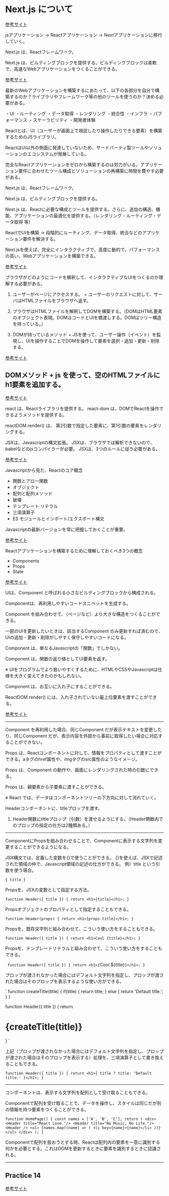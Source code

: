# Next.js について

[参考サイト](https://nextjs.org/learn/foundations/about-nextjs "")

jsアプリケーション → Reactアプリケーション → Nextアプリケーションに移行していく。

Next.js は、Reactフレームワーク。

Next.js は、ビルディングブロックを提供する。ビルディングブロックは柔軟で、高速なWebアプリケーションをつくることができる。

[参考サイト](https://nextjs.org/learn/foundations/about-nextjs/what-is-nextjs "")

最新のWebアプリケーションを構築するにあたって、以下の各部分を自分で構築するのか？ライブラリやフレームワーク等の他のツールを使うのか？決める必要がある。

・UI
・ルーティング
・データ取得
・レンダリング
・統合性
・インフラ
・パフォーマンス
・スケーラビリティ
・開発者体験

Reactとは、UI（ユーザーが画面上で視認したり操作したりできる要素）を構築するためのJSライブラリ。

ReactはUI以外の側面に発達していないため、サードパーティ製ツールやソリューションのエコシステムが発展している。

完全なReactアプリケーションをゼロから構築するのは労力がいる。アプリケーション要件に合わせたツール構成とソリューションの再構築に時間を費やす必要がある。

Next.js は、Reactフレームワーク。

Next.js は、ビルディングブロックを提供する。

Next.js は、Reactに必要な構成とツールを提供する。さらに、追加の構造、機能、アプリケーションの最適化を提供する。（レンダリング・ルーティング・データ取得 等）

ReactでUIを構築 → 段階的にルーティング、データ取得、統合などのアプリケーション要件を解決する。

Next.jsを使えば、完全にインタラクティブで、高度に動的で、パフォーマンスの高い、Webアプリケーションを構築できる。

[参考サイト](https://nextjs.org/learn/foundations/from-javascript-to-react "")

ブラウザがどのようにコードを解釈して、インタラクティブなUIをつくるのか理解する必要がある。

1. ユーザーがページにアクセスする。 = ユーザーのリクエストに対して、サーバはHTMLファイルをブラウザへ返す。

2. ブラウザはHTMLファイルを解釈してDOMを構築する。（DOMはHTML要素のオブジェクト表現。DOMはコードとUIを橋渡しする。DOMはツリー構造を持っている。）

3. DOMが持っているメソッド + JSを使って、ユーザー操作（イベント）を監視し、UIを操作することでDOMを操作して要素を選択・追加・更新・削除する。

[参考サイト](https://nextjs.org/learn/foundations/from-javascript-to-react/updating-ui-with-javascript "")

## DOMメソッド + js を使って、空のHTMLファイルにh1要素を追加する。

[参考サイト](https://nextjs.org/learn/foundations/from-javascript-to-react/getting-started-with-react "")

react は、Reactライブラリを提供する。
react-dom は、DOMでReactを操作できるようメソッドを提供する。

reactDOM.render() は、 第2引数で指定した要素に、第1引数の要素をレンダリングする。

JSXは、Javascriptの構文拡張。
JSXは、ブラウザでは解析できないので、babelなどのjsコンパイラーが必要。
JSXは、3つのルールに従う必要がある。

[参考サイト](https://nextjs.org/learn/foundations/from-javascript-to-react/essential-javascript-react "")

Javascriptから見た、Reactのコア概念

- 関数とアロー関数
- オブジェクト
- 配列と配列メソッド
- 破壊
- テンプレート リテラル
- 三項演算子
- ES モジュールとインポート/エクスポート構文

Javascriptの最新バージョンを常に把握しておくことが重要。

[参考サイト](https://nextjs.org/learn/foundations/from-javascript-to-react/react-core-concepts "")

Reactアプリケーションを構築するために理解しておくべき3つの概念

- Components
- Props
- State

[参考サイト](https://nextjs.org/learn/foundations/from-javascript-to-react/building-ui-with-components "")

UIは、Component と呼ばれる小さなビルディングブロックから構成される。

Componentは、再利用しやすいコードスニペットを生成する。

Component を組み合わせて、（ページなど）より大きな構造をつくることができる。

一部のUIを更新したいときは、該当するComponent のみ更新すれば済むので、UIの追加・更新・削除がしやすく保守しやすいコードになる。

Component は、単なるJavascriptの「関数」でしかない。

Component は、関数の返り値としてUI要素を返す。

※ UIをプログラムでより扱いやすくするために、HTMLやCSSやJavascriptは仕様を大きく変えてきたのかもしれない。

Component は、お互いに入れ子にすることができる。

ReactDOM.render() には、入れ子されていない最上位要素を渡すことができる。

[参考サイト](https://nextjs.org/learn/foundations/from-javascript-to-react/displaying-data-with-props "")

---

Component を再利用した場合、同じComponent だが表示テキストを変更したり、同じComponent だが、表示内容を外部から事前に取得したい場合に対応することができない。

Props は、Reactコンポーネントに対して、情報をプロパティとして渡すことができる。aタグのhref属性や、imgタグのsrc属性のようなイメージ。

Props は、Component の動作や、画面にレンダリングされた時の引数にできる。

Props は、親要素から子要素に渡すことができる。

※ React では、データはコンポーネントツリーの下方向に対して流れていく。

Headerコンポーネントに、titleプロップを渡す。

1. Header関数にtitleプロップ（引数）を渡せるようにする。（Header関数内でのプロップの指定の仕方は2種類ある。）

---

ComponentにPropsを組み合わせることで、Componentに表示する文字列を変更することができるようになる。

JSX構文では、定義した変数を{}で使うことができる。
{}を使えば、JSXで記述された領域の仲で、Javascript領域の記述の仕方ができる。
例）title という引数を使う場合。

`
{ title }
`

Propsを、JSXの変数として指定する方法。

`
function Header({ title }) {
  return <h1>{title}</h1>;
}
`

Propsオブジェクトのプロパティとして指定することもできる。

`
function Header(props) {
  return <h1>{props.title}</h1>;
}
`

Propsを、既存文字列と組み合わせて、こういう使い方をすることもできる。

`
function Header({ title }) {
  return <h1>Cool {title}</h1>;
}
`

Propsを、テンプレートリテラルと組み合わせて、こういう使い方をすることもできる。

`
function Header({ title }) {
  return <h1>{`Cool ${title}`}</h1>;
}
`

プロップが渡されなかった場合にはデフォルト文字列を指定し、プロップが渡された場合はそのプロップを表示するような使い方ができる。

`
function createTitle(title) {
   if(title) {
     return title;
   } else {
     return 'Default title.';
   }
}

function Header({ title }) {
   return <h1>{createTitle(title)}</h1>
}
`

上記（プロップが渡されなかった場合にはデフォルト文字列を指定し、プロップが渡された場合はそのプロップを表示する）処理を、三項演算子として書き換えることもできる。

`
function Header({ title }) {
   return <h1>{ title ? title: 'Default title.' }</h1>;
}
`

---

コンポーネントは、表示する文字列を配列として受け取ることもできる。

Componentで配列を受け取ることで、データを操作し、スタイルは同じだが別の情報を持つ要素をつくることができる。

`
function HomePage() {
   const names = ['A', 'B', 'C'];
   return (
     <div>
       <Header title="React Love."/>
       <Header title="No Music, No Life."/>
       <Header />
       <ul>
         {names.map((name) => (
            <li key={name}>{name}</li>
         ))}
       </ul>
     </div>
   );
}
`

Componentで配列を扱おうとする時、Reactは配列内の要素を一意に識別する何かを必要とする。これはDOMを更新するときに要素を識別するときに認識される。

---

## Practice 14

[参考サイト](https://nextjs.org/learn/foundations/from-react-to-nextjs/getting-started-with-nextjs "")